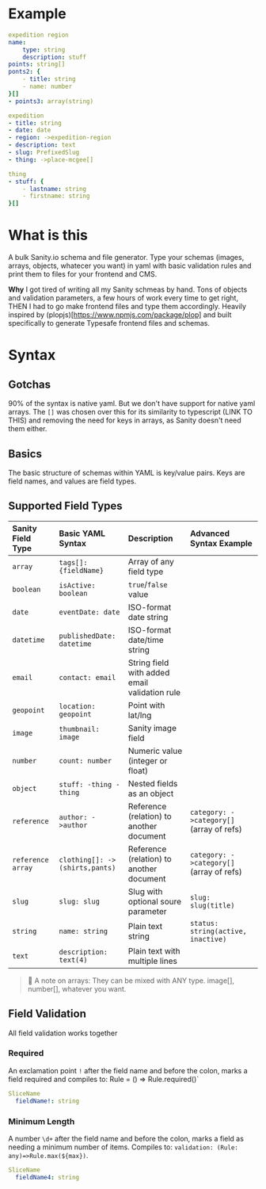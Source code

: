 # Example

```yaml
expedition region
name: 
	type: string
	description: stuff
points: string[]
ponts2: {
	- title: string
	- name: number
}[]
- points3: array(string)

expedition
- title: string
- date: date
- region: ->expedition-region
- description: text
- slug: PrefixedSlug
- thing: ->place-mcgee[]

thing
- stuff: {
	- lastname: string
	- firstname: string
}[]
```




# What is this
A bulk Sanity.io schema and file generator. Type your schemas (images, arrays, objects, whatecer you want) in yaml with basic validation rules and print them to files for your frontend and CMS.

<strong>Why</strong>
I got tired of writing all my Sanity schmeas by hand. Tons of objects and validation parameters, a few hours of work every time to get right, THEN I had to go make frontend files and type them accordingly. Heavily inspired by (plopjs)[https://www.npmjs.com/package/plop] and built specifically to generate Typesafe frontend files and schemas.


# Syntax

## Gotchas
90% of the syntax is native yaml. But we don't have support for native yaml arrays. The `[]` was chosen over this for its similarity to typescript (LINK TO THIS) and removing the need for keys in arrays, as Sanity doesn't need them either.

## Basics
The basic structure of schemas within YAML is key/value pairs. Keys are field names, and values are field types.

## Supported Field Types

| Sanity Field Type | Basic YAML Syntax             | Description                                   | Advanced Syntax Example                |
|:------------------|:-----------------------------|:-----------------------------------------------|:---------------------------------------|
| `array`           | `tags[]: {fieldName}`        | Array of any field type                        |                                         |
| `boolean`         | `isActive: boolean`          | `true`/`false` value                           |                                         |
| `date`            | `eventDate: date`            | ISO-format date string                         |                                         |
| `datetime`        | `publishedDate: datetime`    | ISO-format date/time string                    |                                         |
| `email`           | `contact: email`             | String field with added email validation rule  |                                         |
| `geopoint`        | `location: geopoint`         | Point with lat/lng                             |                                         |
| `image`           | `thumbnail: image`           | Sanity image field                             |                                         |
| `number`          | `count: number`              | Numeric value (integer or float)               |                                         |
| `object`          | ``` stuff: -thing - thing ```| Nested fields as an object                     |                                         |
| `reference`       | `author: ->author`           | Reference (relation) to another document       | `category: ->category[]` (array of refs)|
| `reference array` | `clothing[]: ->(shirts,pants)` | Reference (relation) to another document       | `category: ->category[]` (array of refs)|
| `slug`            | `slug: slug`                 | Slug with optional soure parameter             |  `slug: slug(title)`                    |
| `string`          | `name: string`               | Plain text string                              | `status: string(active, inactive)`      |
| `text`            | `description: text(4)`       | Plain text with multiple lines                 |                                         |


> 📝 A note on arrays: They can be mixed with ANY type. image[], number[], whatever you want.


## Field Validation
All field validation works together

### Required
An exclamation point `!` after the field name and before the colon, marks a field required and compiles to: Rule = () => Rule.required()`

```yaml
SliceName
  fieldName!: string
```

### Minimum Length
A number `\d+` after the field name and before the colon, marks a field as needing a minimum number of items. Compiles to: `validation: (Rule: any)=>Rule.max(${max})`.
```yaml
SliceName
  fieldName4: string
```